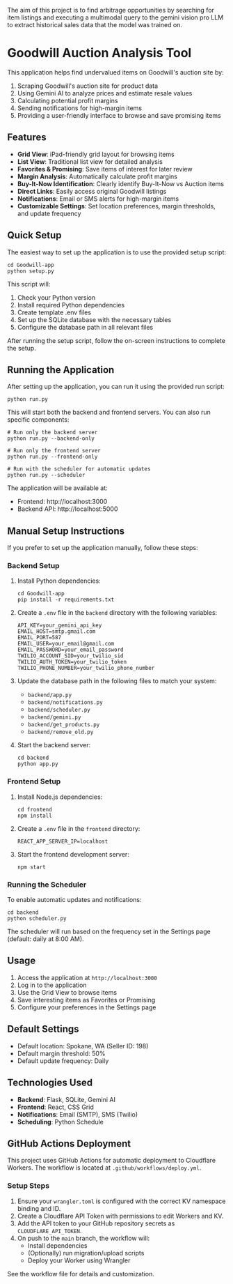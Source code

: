 The aim of this project is to find arbitrage opportunities by searching for item listings and executing a multimodal query to the gemini vision pro LLM to extract historical sales data that the model was trained on.

# Goodwill Auction Analysis Tool

This application helps find undervalued items on Goodwill's auction site by:
1. Scraping Goodwill's auction site for product data
2. Using Gemini AI to analyze prices and estimate resale values
3. Calculating potential profit margins
4. Sending notifications for high-margin items
5. Providing a user-friendly interface to browse and save promising items

## Features

- **Grid View**: iPad-friendly grid layout for browsing items
- **List View**: Traditional list view for detailed analysis
- **Favorites & Promising**: Save items of interest for later review
- **Margin Analysis**: Automatically calculate profit margins
- **Buy-It-Now Identification**: Clearly identify Buy-It-Now vs Auction items
- **Direct Links**: Easily access original Goodwill listings
- **Notifications**: Email or SMS alerts for high-margin items
- **Customizable Settings**: Set location preferences, margin thresholds, and update frequency

## Quick Setup

The easiest way to set up the application is to use the provided setup script:

```
cd Goodwill-app
python setup.py
```

This script will:
1. Check your Python version
2. Install required Python dependencies
3. Create template .env files
4. Set up the SQLite database with the necessary tables
5. Configure the database path in all relevant files

After running the setup script, follow the on-screen instructions to complete the setup.

## Running the Application

After setting up the application, you can run it using the provided run script:

```
python run.py
```

This will start both the backend and frontend servers. You can also run specific components:

```
# Run only the backend server
python run.py --backend-only

# Run only the frontend server
python run.py --frontend-only

# Run with the scheduler for automatic updates
python run.py --scheduler
```

The application will be available at:
- Frontend: http://localhost:3000
- Backend API: http://localhost:5000

## Manual Setup Instructions

If you prefer to set up the application manually, follow these steps:

### Backend Setup

1. Install Python dependencies:
   ```
   cd Goodwill-app
   pip install -r requirements.txt
   ```

2. Create a `.env` file in the `backend` directory with the following variables:
   ```
   API_KEY=your_gemini_api_key
   EMAIL_HOST=smtp.gmail.com
   EMAIL_PORT=587
   EMAIL_USER=your_email@gmail.com
   EMAIL_PASSWORD=your_email_password
   TWILIO_ACCOUNT_SID=your_twilio_sid
   TWILIO_AUTH_TOKEN=your_twilio_token
   TWILIO_PHONE_NUMBER=your_twilio_phone_number
   ```

3. Update the database path in the following files to match your system:
   - `backend/app.py`
   - `backend/notifications.py`
   - `backend/scheduler.py`
   - `backend/gemini.py`
   - `backend/get_products.py`
   - `backend/remove_old.py`

4. Start the backend server:
   ```
   cd backend
   python app.py
   ```

### Frontend Setup

1. Install Node.js dependencies:
   ```
   cd frontend
   npm install
   ```

2. Create a `.env` file in the `frontend` directory:
   ```
   REACT_APP_SERVER_IP=localhost
   ```

3. Start the frontend development server:
   ```
   npm start
   ```

### Running the Scheduler

To enable automatic updates and notifications:

```
cd backend
python scheduler.py
```

The scheduler will run based on the frequency set in the Settings page (default: daily at 8:00 AM).

## Usage

1. Access the application at `http://localhost:3000`
2. Log in to the application
3. Use the Grid View to browse items
4. Save interesting items as Favorites or Promising
5. Configure your preferences in the Settings page

## Default Settings

- Default location: Spokane, WA (Seller ID: 198)
- Default margin threshold: 50%
- Default update frequency: Daily

## Technologies Used

- **Backend**: Flask, SQLite, Gemini AI
- **Frontend**: React, CSS Grid
- **Notifications**: Email (SMTP), SMS (Twilio)
- **Scheduling**: Python Schedule

## GitHub Actions Deployment

This project uses GitHub Actions for automatic deployment to Cloudflare Workers. The workflow is located at `.github/workflows/deploy.yml`.

### Setup Steps
1. Ensure your `wrangler.toml` is configured with the correct KV namespace binding and ID.
2. Create a Cloudflare API Token with permissions to edit Workers and KV.
3. Add the API token to your GitHub repository secrets as `CLOUDFLARE_API_TOKEN`.
4. On push to the `main` branch, the workflow will:
    - Install dependencies
    - (Optionally) run migration/upload scripts
    - Deploy your Worker using Wrangler

See the workflow file for details and customization.

